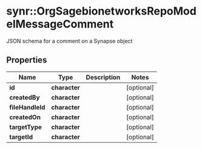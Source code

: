 # synr::OrgSagebionetworksRepoModelMessageComment

JSON schema for a comment on a Synapse object

## Properties
Name | Type | Description | Notes
------------ | ------------- | ------------- | -------------
**id** | **character** |  | [optional] 
**createdBy** | **character** |  | [optional] 
**fileHandleId** | **character** |  | [optional] 
**createdOn** | **character** |  | [optional] 
**targetType** | **character** |  | [optional] 
**targetId** | **character** |  | [optional] 


